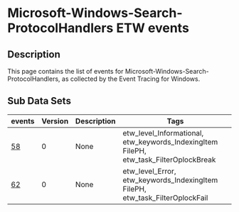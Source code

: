 # Microsoft-Windows-Search-ProtocolHandlers ETW events

## Description
This page contains the list of events for Microsoft-Windows-Search-ProtocolHandlers, as collected by the Event Tracing for Windows.

## Sub Data Sets
|events|Version|Description|Tags|
|---|---|---|---|
|[58](events/event-58.md)|0|None|etw_level_Informational, etw_keywords_IndexingItem FilePH, etw_task_FilterOplockBreak|
|[62](events/event-62.md)|0|None|etw_level_Error, etw_keywords_IndexingItem FilePH, etw_task_FilterOplockFail|
